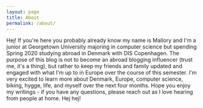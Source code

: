 ```yaml
---
layout: page
title: About
permalink: /about/
---
```


Hej! If you're here you probably already know my name is Mallory and I'm a junior at Georgetown University majoring in computer science but spending Spring 2020 studying abroad in Denmark with DIS Copenhagen. The purpose of this blog is not to become an abroad blogging influencer (trust me, it's a thing), but rather to keep my friends and family updated and engaged with what I'm up to in Europe over the course of this semester. I'm very excited to learn more about Denmark, Europe, computer science, biking, hygge, life, and myself over the next four months. Hope you enjoy my writings - if you have any questions, please reach out as I love hearing from people at home. Hej hej!
